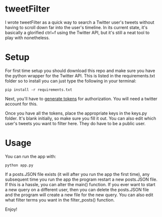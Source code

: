 # tweetFilter
I wrote tweetFilter as a quick way to search a Twitter user's tweets without having to scroll down far into the user's timeline. In its current state, it's basically a glorified ctrl+f using the Twitter API, but it's still a neat tool to play with nonetheless.

# Setup
For first time setup you should download this repo and make sure you have the python wrapper for the Twitter API. This is listed in the requirements.txt folder so to install you can just type the following in your terminal:

```
pip install -r requirements.txt
```

Next, you'll have to <a href="https://dev.twitter.com/oauth/overview/application-owner-access-tokens">generate tokens</a> for authorization. You will need a twitter account for this.

Once you have all the tokens, place the appropriate keys in the keys.py folder. It's blank initially, so make sure you fill it out. You can also edit which user's tweets you want to filter here. They do have to be a public user.

# Usage
You can run the app with:

```
python app.py
```

If a posts.JSON file exists (it will after you run the app the first time), any subsequent time you run the app the program restart a new posts.JSON file. If this is a hassle, you can alter the main() function. If you ever want to start a new query on a different user, then you can delete the posts.JSON file and the program will create a new file for the new query. You can also edit what filter terms you want in the filter_posts() function.

Enjoy!